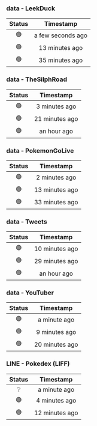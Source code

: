 ### data - LeekDuck
| Status | Timestamp |
|:------:|:---------:|
| 🟢 | a few seconds ago |
| 🟢 | 13 minutes ago |
| 🟢 | 35 minutes ago |

### data - TheSilphRoad
| Status | Timestamp |
|:------:|:---------:|
| 🟢 | 3 minutes ago |
| 🟢 | 21 minutes ago |
| 🟢 | an hour ago |

### data - PokemonGoLive
| Status | Timestamp |
|:------:|:---------:|
| 🟢 | 2 minutes ago |
| 🟢 | 13 minutes ago |
| 🟢 | 33 minutes ago |

### data - Tweets
| Status | Timestamp |
|:------:|:---------:|
| 🟢 | 10 minutes ago |
| 🟢 | 29 minutes ago |
| 🟢 | an hour ago |

### data - YouTuber
| Status | Timestamp |
|:------:|:---------:|
| 🟢 | a minute ago |
| 🟢 | 9 minutes ago |
| 🟢 | 20 minutes ago |

### LINE - Pokedex (LIFF)
| Status | Timestamp |
|:------:|:---------:|
| ❔ | a minute ago |
| 🟢 | 4 minutes ago |
| 🟢 | 12 minutes ago |

